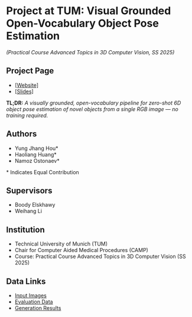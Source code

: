 # Project at TUM: Visual Grounded Open-Vocabulary Object Pose Estimation  
*(Practical Course Advanced Topics in 3D Computer Vision, SS 2025)*  

## Project Page
- [[Website]](https://virlight.github.io/At3dcv2025_Any_6D/)  
- [[Slides]](static/pdfs/AT3DCV-6D-Pose.pdf)  

**TL;DR:** <em>A visually grounded, open-vocabulary pipeline for zero-shot 6D object pose estimation of novel objects from a single RGB image — no training required.</em>

## Authors
- Yung Jhang Hou*  
- Haoliang Huang*  
- Namoz Ostonaev*  

\* Indicates Equal Contribution  

## Supervisors
- Boody Elskhawy  
- Weihang Li  

## Institution
- Technical University of Munich (TUM)  
- Chair for Computer Aided Medical Procedures (CAMP)  
- Course: Practical Course Advanced Topics in 3D Computer Vision (SS 2025)  

## Data Links
- [Input Images](https://drive.google.com/drive/folders/1o95k8KZoOlI3871YuGmikR-Lk_8qk7tm?usp=drive_link)  
- [Evaluation Data](https://drive.google.com/drive/folders/1T8c58kWHszJQbzmeg3WentIqKNz5afF9?usp=drive_link)  
- [Generation Results](https://drive.google.com/drive/folders/1SoW8CGbWbRTpHSfMGSnuivXbFBcwOTHx?usp=drive_link)  









